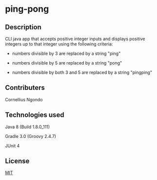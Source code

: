 # ping-pong 

## Description
CLI java app that accepts positive integer inputs and displays positive integers up to that integer using the following criteria:

 - numbers divisible by 3 are replaced by a string "ping"

 - numbers divisible by 5 are replaced by a string "pong"
  
 - numbers divisible by both 3 and 5 are replaced by a string "pingping"

## Contributers
Cornellius Ngondo

## Technologies used
Java 8 (Build 1.8.0_111)

Gradle 3.0 (Groovy 2.4.7)

JUnit 4

## License
[MIT](../blob/master/LICENSE)